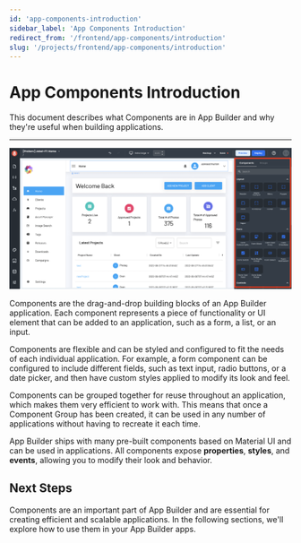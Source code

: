 ```yaml
---
id: 'app-components-introduction'
sidebar_label: 'App Components Introduction'
redirect_from: '/frontend/app-components/introduction'
slug: '/projects/frontend/app-components/introduction'
---
```


# App Components Introduction

This document describes what Components are in App Builder and why they're useful when building applications.

---

![App Editor components library](./_images/ab-editor-components-drawer-1.png)

Components are the drag-and-drop building blocks of an App Builder application. Each component represents a piece of functionality or UI element that can be added to an application, such as a form, a list, or an input.

Components are flexible and can be styled and configured to fit the needs of each individual application. For example, a form component can be configured to include different fields, such as text input, radio buttons, or a date picker, and then have custom styles applied to modify its look and feel.

Components can be grouped together for reuse throughout an application, which makes them very efficient to work with. This means that once a Component Group has been created, it can be used in any number of applications without having to recreate it each time.

App Builder ships with many pre-built components based on Material UI and can be used in applications. All components expose **properties**, **styles**, and **events**, allowing you to modify their look and behavior.

## Next Steps

Components are an important part of App Builder and are essential for creating efficient and scalable applications. In the following sections, we'll explore how to use them in your App Builder apps.
